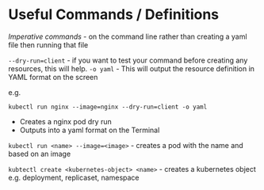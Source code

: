 # Useful Commands / Definitions

_Imperative commands_ - on the command line rather than creating a yaml file then running that file

`--dry-run=client` - if you want to test your command before creating any resources, this will help.
`-o yaml` - This will output the resource definition in YAML format on the screen

e.g.

`kubectl run nginx --image=nginx --dry-run=client -o yaml`

- Creates a nginx pod dry run
- Outputs into a yaml format on the Terminal

`kubectl run <name> --image=<image>` - creates a pod with the name and based on an image

`kubtectl create <kubernetes-object> <name>` - creates a kubernetes object e.g. deployment, replicaset, namespace
